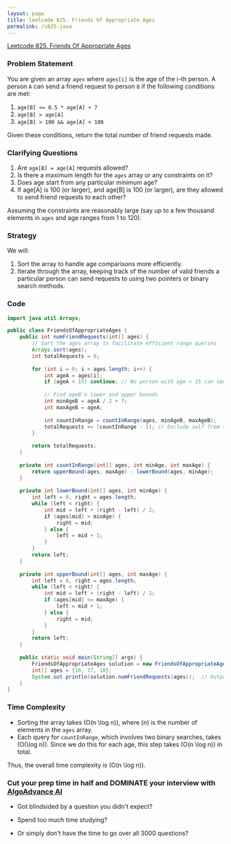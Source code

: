 ```yaml
---
layout: page
title: leetcode 825. Friends Of Appropriate Ages
permalink: /s825-java
---
```

[Leetcode 825. Friends Of Appropriate Ages](https://algoadvance.github.io/algoadvance/l825)
### Problem Statement
You are given an array `ages` where `ages[i]` is the age of the i-th person. A person `A` can send a friend request to person `B` if the following conditions are met:
1. `age[B] <= 0.5 * age[A] + 7`
2. `age[B] > age[A]`
3. `age[B] > 100 && age[A] < 100`

Given these conditions, return the total number of friend requests made.

### Clarifying Questions
1. Are `age[B] = age[A]` requests allowed?
2. Is there a maximum length for the `ages` array or any constraints on it?
3. Does age start from any particular minimum age?
4. If age[A] is 100 (or larger), and age[B] is 100 (or larger), are they allowed to send friend requests to each other?

Assuming the constraints are reasonably large (say up to a few thousand elements in `ages` and age ranges from 1 to 120).

### Strategy
We will:

1. Sort the array to handle age comparisons more efficiently.
2. Iterate through the array, keeping track of the number of valid friends a particular person can send requests to using two pointers or binary search methods.

### Code

```java
import java.util.Arrays;

public class FriendsOfAppropriateAges {
    public int numFriendRequests(int[] ages) {
        // Sort the ages array to facilitate efficient range queries
        Arrays.sort(ages);
        int totalRequests = 0;
        
        for (int i = 0; i < ages.length; i++) {
            int ageA = ages[i];
            if (ageA < 15) continue; // No person with age < 15 can send any valid request
            
            // Find ageB's lower and upper bounds
            int minAgeB = ageA / 2 + 7;
            int maxAgeB = ageA;
            
            int countInRange = countInRange(ages, minAgeB, maxAgeB);
            totalRequests += (countInRange - 1); // Exclude self from the count
        }
        
        return totalRequests;
    }
    
    private int countInRange(int[] ages, int minAge, int maxAge) {
        return upperBound(ages, maxAge) - lowerBound(ages, minAge);
    }
    
    private int lowerBound(int[] ages, int minAge) {
        int left = 0, right = ages.length;
        while (left < right) {
            int mid = left + (right - left) / 2;
            if (ages[mid] > minAge) {
                right = mid;
            } else {
                left = mid + 1;
            }
        }
        return left;
    }
    
    private int upperBound(int[] ages, int maxAge) {
        int left = 0, right = ages.length;
        while (left < right) {
            int mid = left + (right - left) / 2;
            if (ages[mid] <= maxAge) {
                left = mid + 1;
            } else {
                right = mid;
            }
        }
        return left;
    }
    
    public static void main(String[] args) {
        FriendsOfAppropriateAges solution = new FriendsOfAppropriateAges();
        int[] ages = {16, 17, 18};
        System.out.println(solution.numFriendRequests(ages));  // Output 2
    }
}
```

### Time Complexity
- Sorting the array takes \(O(n \log n)\), where \(n\) is the number of elements in the `ages` array.
- Each query for `countInRange`, which involves two binary searches, takes \(O(\log n)\). Since we do this for each age, this step takes \(O(n \log n)\) in total.

Thus, the overall time complexity is \(O(n \log n)\).


### Cut your prep time in half and DOMINATE your interview with [AlgoAdvance AI](https://algoAdvance.com)

- Got blindsided by a question you didn't expect?

- Spend too much time studying?

- Or simply don't have the time to go over all 3000 questions?

